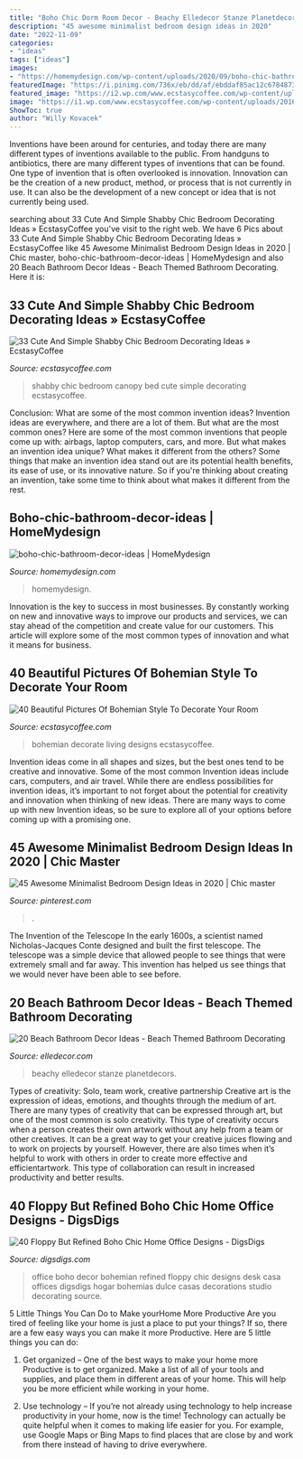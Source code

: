 ```yaml
---
title: "Boho Chic Dorm Room Decor - Beachy Elledecor Stanze Planetdecors"
description: "45 awesome minimalist bedroom design ideas in 2020"
date: "2022-11-09"
categories:
- "ideas"
tags: ["ideas"]
images:
- "https://homemydesign.com/wp-content/uploads/2020/09/boho-chic-bathroom-decor-ideas.jpg"
featuredImage: "https://i.pinimg.com/736x/eb/dd/af/ebddaf85ac12c678487384ebf37f86b9.jpg"
featured_image: "https://i2.wp.com/www.ecstasycoffee.com/wp-content/uploads/2016/08/Shabby-Chic-Kids-Bedroom-With-A-Canopy-Bed.jpg"
image: "https://i1.wp.com/www.ecstasycoffee.com/wp-content/uploads/2016/10/Bohemian-Living-Room-Designs-31.jpg"
ShowToc: true
author: "Willy Kovacek"
---
```



Inventions have been around for centuries, and today there are many different types of inventions available to the public. From handguns to antibiotics, there are many different types of inventions that can be found. One type of invention that is often overlooked is innovation. Innovation can be the creation of a new product, method, or process that is not currently in use. It can also be the development of a new concept or idea that is not currently being used.

	

		
searching about 33 Cute And Simple Shabby Chic Bedroom Decorating Ideas » EcstasyCoffee you've visit to the right web. We have 6 Pics about 33 Cute And Simple Shabby Chic Bedroom Decorating Ideas » EcstasyCoffee like 45 Awesome Minimalist Bedroom Design Ideas in 2020 | Chic master, boho-chic-bathroom-decor-ideas | HomeMydesign and also 20 Beach Bathroom Decor Ideas - Beach Themed Bathroom Decorating. Here it is:
		
    
## 33 Cute And Simple Shabby Chic Bedroom Decorating Ideas » EcstasyCoffee

<img loading=lazy src="https://i2.wp.com/www.ecstasycoffee.com/wp-content/uploads/2016/08/Shabby-Chic-Kids-Bedroom-With-A-Canopy-Bed.jpg" onerror="this.onerror=null;this.src='https://tse2.mm.bing.net/th?id=OIP.oVXacVJx3FoYQ5XCMhbWGAHaJ4&amp;pid=15.1';" alt="33 Cute And Simple Shabby Chic Bedroom Decorating Ideas » EcstasyCoffee">

_Source: ecstasycoffee.com_

>shabby chic bedroom canopy bed cute simple decorating ecstasycoffee. 

	

Conclusion: What are some of the most common invention ideas?
Invention ideas are everywhere, and there are a lot of them. But what are the most common ones? Here are some of the most common inventions that people come up with: airbags, laptop computers, cars, and more. 
But what makes an invention idea unique? What makes it different from the others? 
Some things that make an invention idea stand out are its potential health benefits, its ease of use, or its innovative nature. So if you're thinking about creating an invention, take some time to think about what makes it different from the rest.

    
## Boho-chic-bathroom-decor-ideas | HomeMydesign

<img loading=lazy src="https://homemydesign.com/wp-content/uploads/2020/09/boho-chic-bathroom-decor-ideas.jpg" onerror="this.onerror=null;this.src='https://tse3.mm.bing.net/th?id=OIP.AjLkG-eFZNBSEZf49ml6AQHaLH&amp;pid=15.1';" alt="boho-chic-bathroom-decor-ideas | HomeMydesign">

_Source: homemydesign.com_

>homemydesign. 

	

Innovation is the key to success in most businesses. By constantly working on new and innovative ways to improve our products and services, we can stay ahead of the competition and create value for our customers. This article will explore some of the most common types of innovation and what it means for business.

    
## 40 Beautiful Pictures Of Bohemian Style To Decorate Your Room

<img loading=lazy src="https://i1.wp.com/www.ecstasycoffee.com/wp-content/uploads/2016/10/Bohemian-Living-Room-Designs-31.jpg" onerror="this.onerror=null;this.src='https://tse2.mm.bing.net/th?id=OIP.7o56SpCbqnJO_oNlI0LgtwHaLK&amp;pid=15.1';" alt="40 Beautiful Pictures Of Bohemian Style To Decorate Your Room">

_Source: ecstasycoffee.com_

>bohemian decorate living designs ecstasycoffee. 

	

Invention ideas come in all shapes and sizes, but the best ones tend to be creative and innovative. Some of the most common Invention ideas include cars, computers, and air travel. While there are endless possibilities for invention ideas, it’s important to not forget about the potential for creativity and innovation when thinking of new ideas. There are many ways to come up with new Invention ideas, so be sure to explore all of your options before coming up with a promising one.

    
## 45 Awesome Minimalist Bedroom Design Ideas In 2020 | Chic Master

<img loading=lazy src="https://i.pinimg.com/736x/eb/dd/af/ebddaf85ac12c678487384ebf37f86b9.jpg" onerror="this.onerror=null;this.src='https://tse3.mm.bing.net/th?id=OIP.qW2c3stCBSFIAw0urTEV7QHaMA&amp;pid=15.1';" alt="45 Awesome Minimalist Bedroom Design Ideas in 2020 | Chic master">

_Source: pinterest.com_

>. 

	

The Invention of the Telescope
In the early 1600s, a scientist named Nicholas-Jacques Conte designed and built the first telescope. The telescope was a simple device that allowed people to see things that were extremely small and far away. This invention has helped us see things that we would never have been able to see before.

    
## 20 Beach Bathroom Decor Ideas - Beach Themed Bathroom Decorating

<img loading=lazy src="https://hips.hearstapps.com/hmg-prod.s3.amazonaws.com/images/beach-bathroom-decor-logan-killen-2-1504621092.jpg?crop=1xw:1xh;center,top&amp;resize=768:*" onerror="this.onerror=null;this.src='https://tse2.mm.bing.net/th?id=OIP.ZL_DK3FPzFSrdaICFcu0VQHaJ3&amp;pid=15.1';" alt="20 Beach Bathroom Decor Ideas - Beach Themed Bathroom Decorating">

_Source: elledecor.com_

>beachy elledecor stanze planetdecors. 

	

Types of creativity: Solo, team work, creative partnership
Creative art is the expression of ideas, emotions, and thoughts through the medium of art. There are many types of creativity that can be expressed through art, but one of the most common is solo creativity. This type of creativity occurs when a person creates their own artwork without any help from a team or other creatives. It can be a great way to get your creative juices flowing and to work on projects by yourself. However, there are also times when it’s helpful to work with others in order to create more effective and efficientartwork. This type of collaboration can result in increased productivity and better results.

    
## 40 Floppy But Refined Boho Chic Home Office Designs - DigsDigs

<img loading=lazy src="http://www.digsdigs.com/photos/floppy-but-refined-boho-chic-home-offices-27.jpg" onerror="this.onerror=null;this.src='https://tse3.mm.bing.net/th?id=OIP.IFiDnir0dBesBbD9Wjrn2gHaI1&amp;pid=15.1';" alt="40 Floppy But Refined Boho Chic Home Office Designs - DigsDigs">

_Source: digsdigs.com_

>office boho decor bohemian refined floppy chic designs desk casa offices digsdigs hogar bohemias dulce casas decorations studio decorating source. 

	

5 Little Things You Can Do to Make yourHome More Productive
Are you tired of feeling like your home is just a place to put your things? If so, there are a few easy ways you can make it more Productive. Here are 5 little things you can do:
1. Get organized – One of the best ways to make your home more Productive is to get organized. Make a list of all of your tools and supplies, and place them in different areas of your home. This will help you be more efficient while working in your home.

2. Use technology – If you’re not already using technology to help increase productivity in your home, now is the time! Technology can actually be quite helpful when it comes to making life easier for you. For example, use Google Maps or Bing Maps to find places that are close by and work from there instead of having to drive everywhere.


